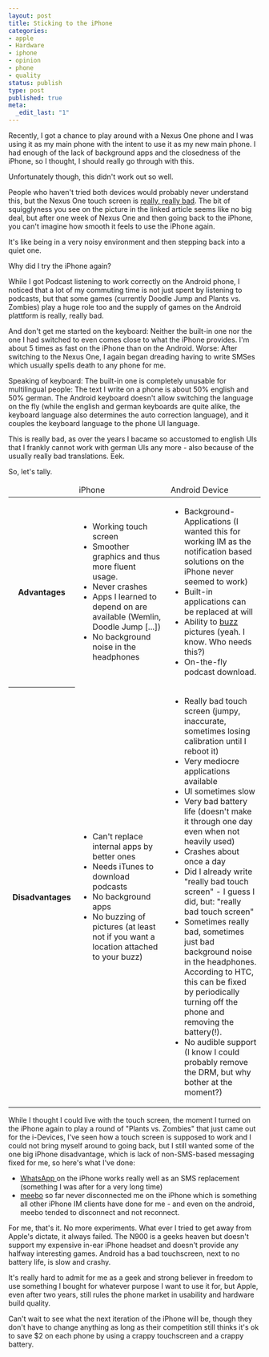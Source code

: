 ```yaml
---
layout: post
title: Sticking to the iPhone
categories:
- apple
- Hardware
- iphone
- opinion
- phone
- quality
status: publish
type: post
published: true
meta:
  _edit_last: "1"
---
```

Recently, I got a chance to play around with a Nexus One phone and I was using it as my main phone with the intent to use it as my new main phone. I had enough of the lack of background apps and the closedness of the iPhone, so I thought, I should really go through with this.

Unfortunately though, this didn't work out so well.

People who haven't tried both devices would probably never understand this, but the Nexus One touch screen is <a href="http://www.appleinsider.com/articles/10/01/11/touchscreen_analysis_shows_iphone_accuracy_lead_over_droid.html">really, really bad</a>. The bit of squigglyness you see on the picture in the linked article seems like no big deal, but after one week of Nexus One and then going back to the iPhone, you can't imagine how smooth it feels to use the iPhone again.

It's like being in a very noisy environment and then stepping back into a quiet one.

Why did I try the iPhone again?

While I got Podcast listening to work correctly on the Android phone, I noticed that a lot of my commuting time is not just spent by listening to podcasts, but that some games (currently Doodle Jump and Plants vs. Zombies) play a huge role too and the supply of games on the Android plattform is really, really bad.

And don't get me started on the keyboard: Neither the built-in one nor the one I had switched to even comes close to what the iPhone provides. I'm about 5 times as fast on the iPhone than on the Android. Worse: After switching to the Nexus One, I again began dreading having to write SMSes which usually spells death to any phone for me.

Speaking of keyboard: The built-in one is completely unusable for multilingual people: The text I write on a phone is about 50% english and 50% german. The Android keyboard doesn't allow switching the language on the fly (while the english and german keyboards are quite alike, the keyboard language also determines the auto correction language), and it couples the keyboard language to the phone UI language.

This is really bad, as over the years I bacame so accustomed to english UIs that I frankly cannot work with german UIs any more - also because of the usually really bad translations. Eek.

So, let's tally.
<table id="mobtable" border="0" cellspacing="0" cellpadding="0">
<thead>
<tr>
<td></td>
<td width="50%">iPhone</td>
<td width="50%">Android Device</td>
</tr>
</thead>
<tbody>
<tr>
<th>Advantages</th>
<td>
<ul>
	<li>Working touch screen</li>
	<li>Smoother graphics and thus more fluent usage.</li>
	<li>Never crashes</li>
	<li>Apps I learned to depend on are available (Wemlin, Doodle Jump [...])</li>
	<li>No background noise in the headphones</li>
</ul>
</td>
<td>
<ul>
	<li>Background-Applications (I wanted this for working IM as the notification based solutions on the iPhone never seemed to work)</li>
	<li>Built-in applications can be replaced at will</li>
	<li>Ability to <a href="http://buzz.google.com">buzz</a> pictures (yeah. I know. Who needs this?)</li>
	<li>On-the-fly podcast download.</li>
</ul>
</td>
</tr>
<tr>
<th>Disadvantages</th>
<td>
<ul>
	<li>Can't replace internal apps by better ones</li>
	<li>Needs iTunes to download podcasts</li>
	<li>No background apps</li>
	<li>No buzzing of pictures (at least not if you want a location attached to your buzz)</li>
</ul>
</td>
<td>
<ul>
	<li>Really bad touch screen (jumpy, inaccurate, sometimes losing calibration until I reboot it)</li>
	<li>Very mediocre applications available</li>
	<li>UI sometimes slow</li>
	<li>Very bad battery life (doesn't make it through one day even when not heavily used)</li>
	<li>Crashes about once a day</li>
	<li>Did I already write "really bad touch screen" - I guess I did, but: "really bad touch screen"</li>
	<li>Sometimes really bad, sometimes just bad background noise in the headphones. According to HTC, this can be fixed by periodically turning off the phone and removing the battery(!).</li>
	<li>No audible support (I know I could probably remove the DRM, but why bother at the moment?)</li>
</ul>
</td>
</tr>
</tbody>
</table>
While I thought I could live with the touch screen, the moment I turned on the iPhone again to play a round of "Plants vs. Zombies" that just came out for the i-Devices, I've seen how a touch screen is supposed to work and I could not bring myself around to going back, but I still wanted some of the one big iPhone disadvantage, which is lack of non-SMS-based messaging fixed for me, so here's what I've done:
<ul>
	<li><a href="http://www.whatsapp.com/">WhatsApp </a>on the iPhone works really well as an SMS replacement (something I was after for a very long time)</li>
	<li><a href="http://www.meebo.com/">meebo</a> so far never disconnected me on the iPhone which is something all other iPhone IM clients have done for me - and even on the android, meebo tended to disconnect and not reconnect.</li>
</ul>
For me, that's it. No more experiments. What ever I tried to get away from Apple's dictate, it always failed. The N900 is a geeks heaven but doesn't support my expensive in-ear iPhone headset and doesn't provide any halfway interesting games. Android has a bad touchscreen, next to no battery life, is slow and crashy.

It's really hard to admit for me as a geek and strong believer in freedom to use something I bought for whatever purpose I want to use it for, but Apple, even after two years, still rules the phone market in usability and hardware build quality.

Can't wait to see what the next iteration of the iPhone will be, though they don't have to change anything as long as their competition still thinks it's ok to save $2 on each phone by using a crappy touchscreen and a crappy battery.
